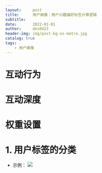 ```yaml
---
layout:     post
title:      用户画像：用户兴趣偏好标签计算逻辑
subtitle:   
date:       2022-01-01
author:     dex0423
header-img: img/post-bg-os-metro.jpg
catalog: true
tags:
    - 用户画像
---
```



# 互动行为


# 互动深度


# 权重设置






# 1. 用户标签的分类


- 示例：
  ![]({{site.baseurl}}/img-post/标签体系-5.png)
